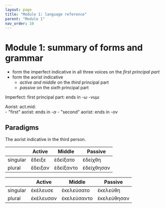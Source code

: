 ```yaml
---
layout: page
title: "Module 1: language reference"
parent: "Module 1"
nav_order: 10
---
```


# Module 1: summary of forms and grammar

- form the imperfect indicative in all three voices on the *first principal part*
- form the aorist indicative 
    - *active and middle* on the *third* principal part
    - *passive* on the *sixth* principal part


Imperfect: first principal part: ends in -*ω* -*νυμι*

Aorist: act.mid:  
    - "first" aorist: ends in -*α*
    - "second" aorist: ends in -*ον*

## Paradigms

The aorist indicative in the third person.

| | Active | Middle | Passive |
| --- | --- | --- | --- |
| singular |  ἔδειξε | ἐδείξατο | ἐδείχθη |
| plural | ἔδειξαν | ἐδείξαντο |ἐδείχθησαν  |



| | Active | Middle | Passive |
| --- | --- | --- | --- |
| singular |  ἐκέλευσε | ἐκελεύσατο | ἐκελεύθη |
| plural | ἐκέλευσαν | ἐκελεύσαντο | ἐκελεύθησαν  |

